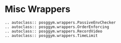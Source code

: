 # Misc Wrappers

```{eval-rst}
.. autoclass:: posggym.wrappers.PassiveEnvChecker
.. autoclass:: posggym.wrappers.OrderEnforcing
.. autoclass:: posggym.wrappers.RecordVideo
.. autoclass:: posggym.wrappers.TimeLimit
```

